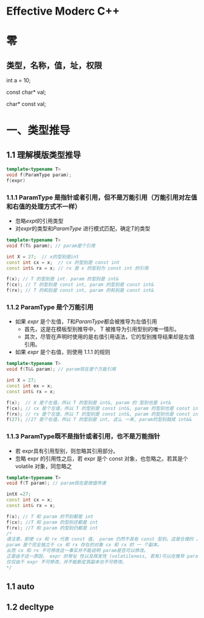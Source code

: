 # Effective Moderc C++

# 零

## 类型，名称，值，址，权限

int a = 10;

const char* val; 

char* const val;

# 一、类型推导

## 1.1 理解模版类型推导

```c++
template<typename T>
void f(ParamType param);
f(expr)
```

### 1.1.1 ParamType 是指针或者引用，但不是万能引用（万能引用对左值和右值的处理方式不一样）

- 忽略*expt*的引用类型
- 对*expr*的类型和*ParamType* 进行模式匹配，确定*T*的类型

```c++
template<typename T>
void f(T& param); // param是个引用

int X = 27;  // x的型别是int
const int cx = x;  // cx 的型别是 const int
const int& rx = x; // rx 是 x 的型别为 const int 的引用

f(x); // T 的型别是 int. param 的型别是 int&
f(cx); // T 的型别是 const int, param 的型别是 const int& 
f(rx); // T 的和别是 const int, param 的和别是 const int&
```

### 1.1.2 ParamType 是个万能引用

- 如果 *expr* 是个左值，*T*和*ParamType*都会被推导为左值引用
  - 首先，这是在模板型别推导中， T 被推导为引用型别的唯一情形。 
  - 其次，尽管在声明时使用的是右值引用语法，它的型别推导结果却是左值引用。
- 如果 *expr* 是个右值，则使用 1.1.1 的规则

```c++
template<typename T> 
void f(T&& param); // param现在是个万能引用

int X = 27;
const int ex = x;
const int& rx = x;

f(x);  // X 是个左值，所以 T 的型别是 int&, param 的 型别也是 int&
f(cx); // cx 是个左值，所以 T 的型别是 const int&, param 的型别也是 const int&
f(rx); // rx 是个左值，所以 T 的型别是 const int&, param 的型别也是 const int&
f(27); //27 是个右值，所以 T 的型别是 int, 这么 一来, param的型别就成 int&&
```

### 1.1.3 ParamType既不是指针或者引用，也不是万能指针

- 若 expr具有引用型别，则忽略其引用部分。
- 忽略 expr 的引用性之后，若 expr 是个 const 对象，也忽略之。若其是个 volatile 对象，同忽略之

```c++
template<typename T>
void f(T param); // param现在是按值传递

intX =27;
const int cx = x; 
const int& rx = x;

f(x); // T 和 param 的节别都是 int
f(cx); //T 和 param 的型别还都是 int
f(rx); //T 和 param 的型别仍都是 int
/*
请注意，即使 cx 和 rx 代表 const 值， param 仍然不具有 const 型别。这是合理的 。 
param 是个完全独立千 cx 和 rx 存在的对象 cx 和 rx 的 一 个副本。
从而 cx 和 rx 不可修改这一事实并不能说明 param是否可以修改。
正是由于这一原因， expr 的常址 性以及挥发性 (volatileness, 若有)可以在推导 param 的型别时加以忽略:
仅仅由千 expr 不可修改，并不能断定其副本也不可修改。
*/
```



## 1.1 auto

## 1.2 decltype